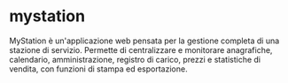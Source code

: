 # mystation
MyStation è un'applicazione web pensata per la gestione completa di una stazione di servizio. 
Permette di centralizzare e monitorare anagrafiche, calendario, amministrazione, registro di carico, prezzi e statistiche di vendita, con funzioni di stampa ed esportazione.
